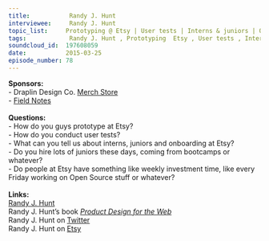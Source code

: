 ```yaml
--- 
title:           Randy J. Hunt 
interviewee:     Randy J. Hunt 
topic_list:     Prototyping @ Etsy | User tests | Interns & juniors | Onboarding | Bootcamps | Investment time | Hack weeks
tags:            Randy J. Hunt , Prototyping  Etsy , User tests , Interns  juniors , Onboarding , Bootcamps , Investment time , Hack weeks
soundcloud_id:  197608059
date:           2015-03-25
episode_number: 78
---
```


<p class="show_notes_display"><b>Sponsors:<br></b>- Draplin Design Co. <a rel="nofollow" target="_blank" href="http://draplin.com/merch/">Merch Store</a><br>- <a rel="nofollow" target="_blank" href="http://fieldnotesbrand.com/">Field Notes</a><br><b><br>Questions:</b><br>- How do you guys prototype at Etsy?<br>- How do you conduct user tests?<br>- What can you tell us about interns, juniors and onboarding at Etsy?<br>- Do you hire lots of juniors these days, coming from bootcamps or whatever?<br>- Do people at Etsy have something like weekly investment time, like every Friday working on Open Source stuff or whatever?<br><br><b>Links:</b><br><a rel="nofollow" target="_blank" href="http://randyjhunt.com/">Randy J. Hunt</a><br>Randy J. Hunt’s book <i><a rel="nofollow" target="_blank" href="http://amzn.to/1MndsFo">Product Design for the Web</a></i><br>Randy J. Hunt on <a rel="nofollow" target="_blank" href="https://twitter.com/randyjhunt">Twitter</a><br>Randy J. Hunt on <a rel="nofollow" target="_blank" href="http://www.etsy.com/people/randyjhunt">Etsy</a><br></p>
